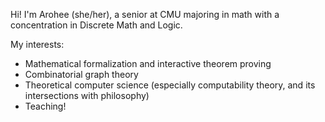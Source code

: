 Hi! I'm Arohee (she/her), a senior at CMU majoring in math with a concentration in Discrete Math and Logic. 

My interests:
- Mathematical formalization and interactive theorem proving
- Combinatorial graph theory
- Theoretical computer science (especially computability theory, and its intersections with philosophy)
- Teaching!
